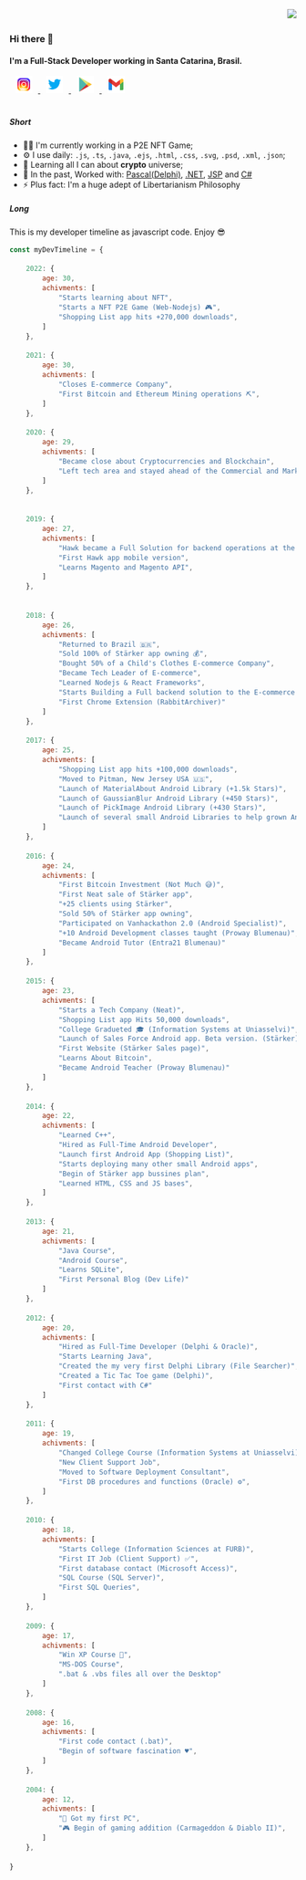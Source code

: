 <span align="right" width="50" height="50"> 
 
 ![](https://komarev.com/ghpvc/?username=jrvansuita&color=green&style=flat&label=Profile+Views) 

</span>




### Hi there 👋

#### I'm a Full-Stack Developer working in Santa Catarina, Brasil.

<a href="https://www.instagram.com/jnrvans" target="_blank">
  <img width="30" height="30" src="https://github.com/jrvansuita/jrvansuita/blob/main/icons/instagram.png?raw=true" alt="Instagram" witdh="44" height="44" hspace="10">
</a>
<a href="https://twitter.com/JuniorVansuita" target="_blank">
  <img width="30" height="30" src="https://github.com/jrvansuita/jrvansuita/blob/main/icons/twitter.png?raw=true" alt="Github" witdh="44" height="44" hspace="10">
</a>
<a href="https://play.google.com/store/apps/dev?id=8002078663318221363" target="_blank">
  <img width="30" height="30" src="https://github.com/jrvansuita/jrvansuita/blob/main/icons/google-play.png?raw=true" alt="Google Play Store" witdh="44" height="44" hspace="10">
</a>
<a href="mailto:vansuita.jr@gmail.com" target="_blank" >
  <img width="30" height="30" src="https://github.com/jrvansuita/jrvansuita/blob/main/icons/gmail.png?raw=true" alt="E-mail" witdh="44" height="44" hspace="10">
</a>

#

##### Short

- 👨‍💻 I'm currently working in a P2E NFT Game;
- ⚙️ I use daily: `.js`, `.ts`, `.java`, `.ejs`, `.html`, `.css`, `.svg`, `.psd`, `.xml`, `.json`;
- 📖 Learning all I can about **crypto** universe;
- 💼 In the past, Worked with: [Pascal(Delphi)](wikipedia.org/wiki/Pascal_(programming_language)), [.NET](https://en.wikipedia.org/wiki/ASP.NET), [JSP](https://en.wikipedia.org/wiki/Jakarta_Server_Pages) and [C#](https://en.wikipedia.org/wiki/C_Sharp_(programming_language))
- ⚡️ Plus fact: I'm a huge adept of Libertarianism Philosophy

 

##### Long
 
This is my developer timeline as javascript code. Enjoy 😎



```JavaScript
const myDevTimeline = {

    2022: {
        age: 30,
        achivments: [
            "Starts learning about NFT",
            "Starts a NFT P2E Game (Web-Nodejs) 🎮",
            "Shopping List app hits +270,000 downloads",
        ]
    },

    2021: {
        age: 30,
        achivments: [
            "Closes E-commerce Company",
            "First Bitcoin and Ethereum Mining operations ⛏",
        ]
    },

    2020: {
        age: 29,
        achivments: [
            "Became close about Cryptocurrencies and Blockchain",
            "Left tech area and stayed ahead of the Commercial and Marketing on E-commerce Company"
        ]
    },


    2019: {
        age: 27,
        achivments: [
            "Hawk became a Full Solution for backend operations at the E-commerce",
            "First Hawk app mobile version",
            "Learns Magento and Magento API",
        ]
    },


    2018: {
        age: 26,
        achivments: [
            "Returned to Brazil 🇧🇷",
            "Sold 100% of Stärker app owning 💰",
            "Bought 50% of a Child's Clothes E-commerce Company",
            "Became Tech Leader of E-commerce",
            "Learned Nodejs & React Frameworks",
            "Starts Building a Full backend solution to the E-commerce Company (Hawk)",
            "First Chrome Extension (RabbitArchiver)"
        ]
    },

    2017: {
        age: 25,
        achivments: [
            "Shopping List app hits +100,000 downloads",
            "Moved to Pitman, New Jersey USA 🇺🇸",
            "Launch of MaterialAbout Android Library (+1.5k Stars)",
            "Launch of GaussianBlur Android Library (+450 Stars)",
            "Launch of PickImage Android Library (+430 Stars)",
            "Launch of several small Android Libraries to help grown Android Community",
        ]
    },

    2016: {
        age: 24,
        achivments: [
            "First Bitcoin Investment (Not Much 😅)",
            "First Neat sale of Stärker app",
            "+25 clients using Stärker",
            "Sold 50% of Stärker app owning",
            "Participated on Vanhackathon 2.0 (Android Specialist)",
            "+10 Android Development classes taught (Proway Blumenau)",
            "Became Android Tutor (Entra21 Blumenau)"
        ]
    },

    2015: {
        age: 23,
        achivments: [
            "Starts a Tech Company (Neat)",
            "Shopping List app Hits 50,000 downloads",
            "College Gradueted 🎓 (Information Systems at Uniasselvi)",
            "Launch of Sales Force Android app. Beta version. (Stärker) 🚀",
            "First Website (Stärker Sales page)",
            "Learns About Bitcoin",
            "Became Android Teacher (Proway Blumenau)"
        ]
    },

    2014: {
        age: 22,
        achivments: [
            "Learned C++",
            "Hired as Full-Time Android Developer",
            "Launch first Android App (Shopping List)",
            "Starts deploying many other small Android apps",
            "Begin of Stärker app bussines plan",
            "Learned HTML, CSS and JS bases",
        ]
    },

    2013: {
        age: 21,
        achivments: [
            "Java Course",
            "Android Course",
            "Learns SQLite",
            "First Personal Blog (Dev Life)"
        ]
    },

    2012: {
        age: 20,
        achivments: [
            "Hired as Full-Time Developer (Delphi & Oracle)",
            "Starts Learning Java",
            "Created the my very first Delphi Library (File Searcher)",
            "Created a Tic Tac Toe game (Delphi)",
            "First contact with C#"
        ]
    },

    2011: {
        age: 19,
        achivments: [
            "Changed College Course (Information Systems at Uniasselvi)",
            "New Client Support Job",
            "Moved to Software Deployment Consultant",
            "First DB procedures and functions (Oracle) ⚙️",
        ]
    },

    2010: {
        age: 18,
        achivments: [
            "Starts College (Information Sciences at FURB)",
            "First IT Job (Client Support) ✅",
            "First database contact (Microsoft Access)",
            "SQL Course (SQL Server)",
            "First SQL Queries",
        ]
    },

    2009: {
        age: 17,
        achivments: [
            "Win XP Course 💾",
            "MS-DOS Course",
            ".bat & .vbs files all over the Desktop"
        ]
    },

    2008: {
        age: 16,
        achivments: [
            "First code contact (.bat)",
            "Begin of software fascination ♥️",
        ]
    },

    2004: {
        age: 12,
        achivments: [
            "🥇 Got my first PC",
            "🎮 Begin of gaming addition (Carmageddon & Diablo II)",
        ]
    },

}
```



<!--
**jrvansuita/jrvansuita** is a ✨ _special_ ✨ repository because its `README.md` (this file) appears on your GitHub profile.

Here are some ideas to get you started:

- 🔭 I’m currently working on ...
- 🌱 I’m currently learning ...
- 👯 I’m looking to collaborate on ...
- 🤔 I’m looking for help with ...
- 💬 Ask me about ...
- 📫 How to reach me: ...
- 😄 Pronouns: ...
- ⚡ Fun fact: ...
-->
